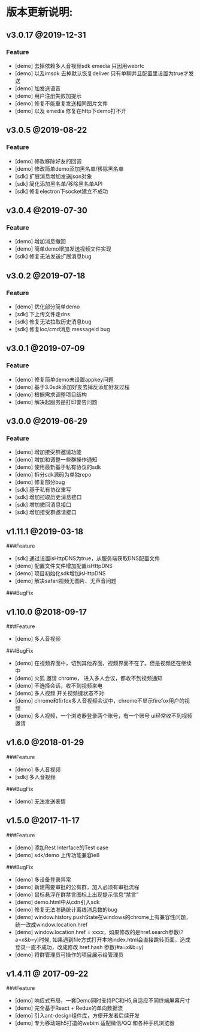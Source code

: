 # 版本更新说明:
## v3.0.17 @2019-12-31
### Feature
* [demo] 去掉依赖多人音视频sdk emedia 只因用webrtc
* [demo] 以及imsdk 去掉默认恢复deliver 只有单聊并且配置里设置为true才发送
* [demo] 加发送语音
* [demo] 用户注册失败加提示
* [demo] 修复不能重复发送相同图片文件
* [demo] 以及 emedia 修复在http下demo打不开

## v3.0.5 @2019-08-22
### Feature
* [demo] 修改移除好友的回调
* [demo] 修改简单demo添加黑名单/移除黑名单
* [sdk] 扩展消息增加发送json对象
* [sdk] 简化添加黑名单/移除黑名单API
* [sdk] 修复electron下socket建立不成功

## v3.0.4 @2019-07-30
### Feature
* [demo] 增加消息撤回
* [demo] 简单demo增加发送视频文件实现
* [sdk] 修复无法发送扩展消息bug

## v3.0.2 @2019-07-18
### Feature
* [demo] 优化部分简单demo
* [sdk] 下上传文件走dns
* [sdk] 修复无法拉取历史消息bug
* [sdk] 修复loc/cmd消息 messageId bug

## v3.0.1 @2019-07-09
### Feature

* [demo] 修复简单demo未设置appkey问题
* [demo] 基于3.0sdk添加好友去掉反添加好友过程
* [demo] 根据需求调整项目结构
* [demo] 解决起服务是打印警告问题


## v3.0.0 @2019-06-29
### Feature

* [demo] 增加接受群邀请功能
* [demo] 增加和调整一些群操作通知
* [demo] 使用最新基于私有协议的sdk
* [demo] 拆分sdk源码为单独repo
* [demo] 修复部分bug
* [sdk] 基于私有协议重写
* [sdk] 增加拉取历史消息接口
* [sdk] 增加撤回消息接口
* [sdk] 增加接受群邀请接口

## v1.11.1 @2019-03-18
###Feature

* [sdk] 通过设置isHttpDNS为true，从服务端获取DNS配置文件
* [demo] 配置文件文件增加配置isHttpDNS
* [demo] 项目初始化sdk增加isHttpDNS
* [demo] 解决safari视频无图片、无声音问题


###BugFix


## v1.10.0 @2018-09-17

###Feature

* [demo] 多人音视频

###BugFix

* [demo] 在视频界面中，切到其他界面，视频界面不在了。但是视频还在继续 中
* [demo] 火狐 邀请 chrome， 进入多人会议，都收不到视频通知
* [demo] 不选择会话，收不到视频来电
* [demo] 多人视频 开关视频键状态不对
* [demo] chrome和firfox多人音视频会议中，chrome不显示firefox用户的视频
* [demo] 多人视频，一个浏览器登录两个账号，有一个账号 ui经常收不到视频邀请


## v1.6.0 @2018-01-29

###Feature

* [demo] 多人音视频
* [sdk] 多人音视频

###BugFix

* [demo] 无法发送表情

## v1.5.0 @2017-11-17

###Feature

* [demo] 添加Rest Interface的Test case
* [demo] sdk/demo 上传功能兼容ie8

###BugFix

* [demo] 多设备登录异常
* [demo] 新建需要审批的公有群，加入必须有审批流程
* [demo] 鼠标悬浮在群禁言图标上出现提示信息“禁言”
* [demo] demo.html中从cdn引入sdk
* [demo] 修复无法准确统计离线消息数的bug
* [demo] window.history.pushState在windows的chrome上有兼容性问题，统一改成window.location.href
* [demo] window.location.href = xxxx，如果修改的是href.search参数(?a=x&b=y)时候, 如果遇到file方式打开本地index.html会直接跳转页面，造成登录一直不成功，改成修改 href.hash 参数(#a=x&b=y)
* [demo] 将群管理员可操作的项目展示给管理员

## v1.4.11 @ 2017-09-22

###Feature

* [demo] 响应式布局，一套Demo同时支持PC和H5,自适应不同终端屏幕尺寸
* [demo] 完全基于React + Redux的单向数据流
* [demo] 引入ant-design组件库，方便开发者后续开发
* [demo] 专为移动端h5打造的webim 适配微信/QQ 和各种手机浏览器
